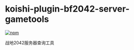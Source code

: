 # koishi-plugin-bf2042-server-gametools

[![npm](https://img.shields.io/npm/v/koishi-plugin-bf2042-server-gametools?style=flat-square)](https://www.npmjs.com/package/koishi-plugin-bf2042-server-gametools)

战地2042服务器查询工具
